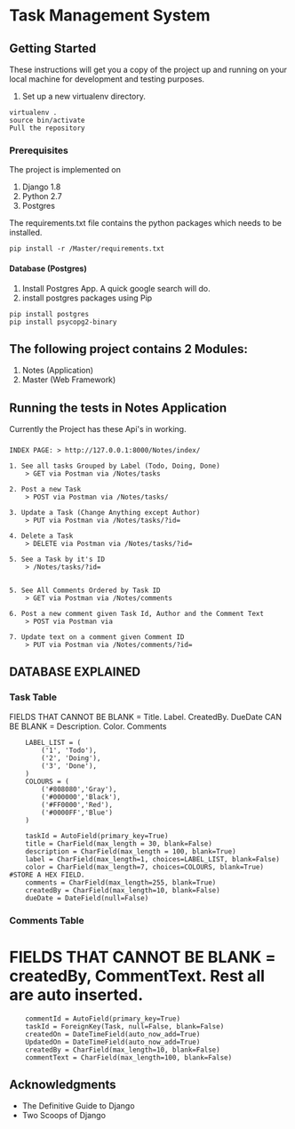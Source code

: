 # Task Management System

## Getting Started

These instructions will get you a copy of the project up and running on your local machine for development and testing purposes. 

1. Set up a new virtualenv directory.

```
virtualenv .
source bin/activate
Pull the repository
```

### Prerequisites

The project is implemented on 
1. Django 1.8
2. Python 2.7
3. Postgres

The requirements.txt file contains the python packages which needs to be installed. 

```
pip install -r /Master/requirements.txt
```
<h4>Database (Postgres)</h4>

1. Install Postgres App. A quick google search will do.
2. install postgres packages using Pip
```
pip install postgres
pip install psycopg2-binary
```

## The following project contains 2 Modules:

1. Notes (Application)
2. Master (Web Framework)

## Running the tests in Notes Application

Currently the Project has these Api's in working.
###
```
INDEX PAGE: > http://127.0.0.1:8000/Notes/index/

1. See all tasks Grouped by Label (Todo, Doing, Done)
	> GET via Postman via /Notes/tasks

2. Post a new Task
	> POST via Postman via /Notes/tasks/

3. Update a Task (Change Anything except Author) 
	> PUT via Postman via /Notes/tasks/?id=

4. Delete a Task
	> DELETE via Postman via /Notes/tasks/?id=

5. See a Task by it's ID
	> /Notes/tasks/?id=


5. See All Comments Ordered by Task ID
	> GET via Postman via /Notes/comments

6. Post a new comment given Task Id, Author and the Comment Text
	> POST via Postman via 

7. Update text on a comment given Comment ID
	> PUT via Postman via /Notes/comments/?id=
```

## DATABASE EXPLAINED

### Task Table
FIELDS THAT CANNOT BE BLANK = Title. Label. CreatedBy. DueDate
CAN BE BLANK = Description. Color. Comments
```
	LABEL_LIST = (
        ('1', 'Todo'),
        ('2', 'Doing'),
        ('3', 'Done'),
    )
	COLOURS = (
		('#808080','Gray'),
		('#000000','Black'),
		('#FF0000','Red'),
		('#0000FF','Blue')
	)	

	taskId = AutoField(primary_key=True)
	title = CharField(max_length = 30, blank=False)
	description = CharField(max_length = 100, blank=True)
	label = CharField(max_length=1, choices=LABEL_LIST, blank=False)
	color = CharField(max_length=7, choices=COLOURS, blank=True) #STORE A HEX FIELD.
	comments = CharField(max_length=255, blank=True)
	createdBy = CharField(max_length=10, blank=False)
	dueDate = DateField(null=False)
```

### Comments Table
# FIELDS THAT CANNOT BE BLANK = createdBy, CommentText. Rest all are auto inserted.
```
	commentId = AutoField(primary_key=True)
	taskId = ForeignKey(Task, null=False, blank=False)
	createdOn = DateTimeField(auto_now_add=True)
	UpdatedOn = DateTimeField(auto_now_add=True)
	createdBy = CharField(max_length=10, blank=False)
	commentText = CharField(max_length=100, blank=False)
```
## Acknowledgments

* The Definitive Guide to Django
* Two Scoops of Django